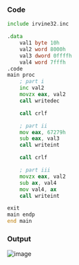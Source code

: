 ### Code
```asm
include irvine32.inc

.data
	val1 byte 10h
	val2 word 8000h
	val3 dword 0ffffh
	val4 word 7fffh
.code
main proc
	; part i
	inc val2
	movzx eax, val2
	call writedec

	call crlf

	; part ii
	mov eax, 67279h
	sub eax, val3
	call writeint

	call crlf

	; part iii
	movzx eax, val2
	sub ax, val4
	mov val4, ax
	call writeint

exit
main endp
end main
```
### Output
![image](https://github.com/user-attachments/assets/ec0a846d-babc-42b7-b36a-5fafd95f5c07)
